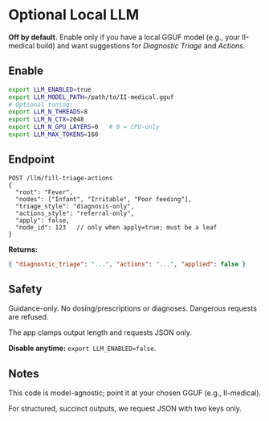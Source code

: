 # Optional Local LLM

**Off by default.** Enable only if you have a local GGUF model (e.g., your II-medical build) and want suggestions for *Diagnostic Triage* and *Actions*.

## Enable

```bash
export LLM_ENABLED=true
export LLM_MODEL_PATH=/path/to/II-medical.gguf
# Optional tuning:
export LLM_N_THREADS=8
export LLM_N_CTX=2048
export LLM_N_GPU_LAYERS=0   # 0 = CPU-only
export LLM_MAX_TOKENS=160
```

## Endpoint

```http
POST /llm/fill-triage-actions
{
  "root": "Fever",
  "nodes": ["Infant", "Irritable", "Poor feeding"],
  "triage_style": "diagnosis-only",
  "actions_style": "referral-only",
  "apply": false,
  "node_id": 123   // only when apply=true; must be a leaf
}
```

**Returns:**
```json
{ "diagnostic_triage": "...", "actions": "...", "applied": false }
```

## Safety

Guidance-only. No dosing/prescriptions or diagnoses. Dangerous requests are refused.

The app clamps output length and requests JSON only.

**Disable anytime:** `export LLM_ENABLED=false`.

## Notes

This code is model-agnostic; point it at your chosen GGUF (e.g., II-medical).

For structured, succinct outputs, we request JSON with two keys only.
